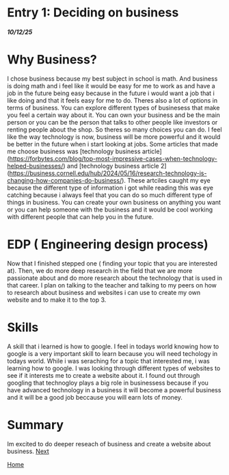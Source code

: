 # Entry 1: Deciding on business 
##### 10/12/25
# Why Business?
I chose business because my best subject in school is math. And business is doing math and i feel like it would be easy for me to work as and have a job in the future being easy because in the future i would want a job that i like doing and that it feels easy for me to do. Theres also a lot of options in terms of business. You can explore different types of businesess that make you feel a certain way about it. You can own your business and be the main person or you can be the person that talks to other people like investors or renting people about the shop. So theres so many choices you can do. I feel like the way technology is now, business will be more powerful and it would be better in the future when i start looking at jobs. Some articles that made me choose business was [technology business article] (https://forbytes.com/blog/top-most-impressive-cases-when-technology-helped-businesses/) and [technology business article 2] (https://business.cornell.edu/hub/2024/05/16/research-technology-is-changing-how-companies-do-business/). These artciles caught my eye because the different type of information i got while reading this was eye catching because i always feel that you can do so much different type of things in business. You can create your own business on anything you want or you can help someone with the business and it would be cool working with different people that can help you in the future.  

# EDP ( Engineering design process) 
Now that I finished stepped one ( finding your topic that you are interested at). Then, we do more deep research in the field that we are more passionate about and do more research about the technology that is used in that career. I plan on talking to the teacher and talking to my peers on how to research about business and websites i can use to create my own website and to make it to the top 3.

# Skills
A skill that i learned is how to google. I feel in todays world knowing how to google is a very important skill to learn because you will need techology in todays world. While i was seraching for a topic that interested me, i was learning how to google. I was looking through different types of websites to see if it interests me to create a website about it. I found out through googling that technogloy plays a big role in businessess because if you have advanced technology in a business it will become a powerful business and it will be a good job beccause you will earn lots of money.

# Summary
Im excited to do deeper reseach of business and create a website about business.
[Next](entry02.md)

[Home](../README.md)
